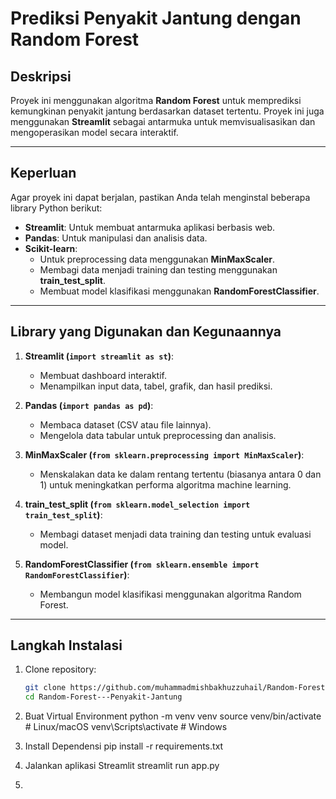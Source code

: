 # Prediksi Penyakit Jantung dengan Random Forest

## Deskripsi
Proyek ini menggunakan algoritma **Random Forest** untuk memprediksi kemungkinan penyakit jantung berdasarkan dataset tertentu. Proyek ini juga menggunakan **Streamlit** sebagai antarmuka untuk memvisualisasikan dan mengoperasikan model secara interaktif.

---

## Keperluan
Agar proyek ini dapat berjalan, pastikan Anda telah menginstal beberapa library Python berikut:
- **Streamlit**: Untuk membuat antarmuka aplikasi berbasis web.
- **Pandas**: Untuk manipulasi dan analisis data.
- **Scikit-learn**:
  - Untuk preprocessing data menggunakan **MinMaxScaler**.
  - Membagi data menjadi training dan testing menggunakan **train_test_split**.
  - Membuat model klasifikasi menggunakan **RandomForestClassifier**.

---

## Library yang Digunakan dan Kegunaannya
1. **Streamlit (`import streamlit as st`)**:
   - Membuat dashboard interaktif.
   - Menampilkan input data, tabel, grafik, dan hasil prediksi.

2. **Pandas (`import pandas as pd`)**:
   - Membaca dataset (CSV atau file lainnya).
   - Mengelola data tabular untuk preprocessing dan analisis.

3. **MinMaxScaler (`from sklearn.preprocessing import MinMaxScaler`)**:
   - Menskalakan data ke dalam rentang tertentu (biasanya antara 0 dan 1) untuk meningkatkan performa algoritma machine learning.

4. **train_test_split (`from sklearn.model_selection import train_test_split`)**:
   - Membagi dataset menjadi data training dan testing untuk evaluasi model.

5. **RandomForestClassifier (`from sklearn.ensemble import RandomForestClassifier`)**:
   - Membangun model klasifikasi menggunakan algoritma Random Forest.

---

## Langkah Instalasi
1. Clone repository:
   ```bash
   git clone https://github.com/muhammadmishbakhuzzuhail/Random-Forest---Penyakit-Jantung.git
   cd Random-Forest---Penyakit-Jantung

2. Buat Virtual Environment
  python -m venv venv
  source venv/bin/activate   # Linux/macOS
  venv\Scripts\activate      # Windows

3. Install Dependensi
   pip install -r requirements.txt

4. Jalankan aplikasi Streamlit
   streamlit run app.py

6. 
